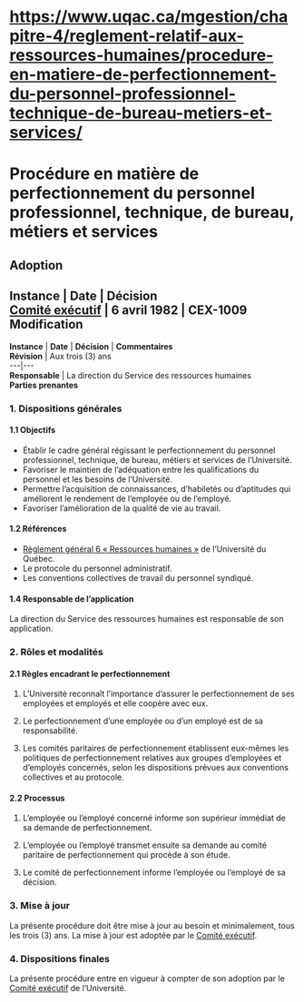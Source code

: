 # https://www.uqac.ca/mgestion/chapitre-4/reglement-relatif-aux-ressources-humaines/procedure-en-matiere-de-perfectionnement-du-personnel-professionnel-technique-de-bureau-metiers-et-services/

# Procédure en matière de perfectionnement du personnel professionnel, technique, de bureau, métiers et services
**Adoption**  
---  
**Instance** | **Date** | **Décision**  
[Comité exécutif](https://www.uqac.ca/mgestion/chapitre-4/reglement-relatif-aux-ressources-humaines/procedure-en-matiere-de-perfectionnement-du-personnel-professionnel-technique-de-bureau-metiers-et-services/<https:/www.uqac.ca/mgestion/lexique/comite-executif/>) | 6 avril 1982 | CEX-1009  
**Modification**  
---  
**Instance** | **Date** | **Décision** | **Commentaires**  
**Révision** | Aux trois (3) ans  
---|---  
**Responsable** | La direction du Service des ressources humaines  
**Parties prenantes**  
### 1. Dispositions générales
#### 1.1 Objectifs
  * Établir le cadre général régissant le perfectionnement du personnel professionnel, technique, de bureau, métiers et services de l’Université.
  * Favoriser le maintien de l’adéquation entre les qualifications du personnel et les besoins de l’Université.
  * Permettre l’acquisition de connaissances, d’habiletés ou d’aptitudes qui améliorent le rendement de l’employée ou de l’employé.
  * Favoriser l’amélioration de la qualité de vie au travail.


#### 1.2 Références
  * [Règlement général 6 « Ressources humaines »](https://www.uqac.ca/mgestion/chapitre-4/reglement-relatif-aux-ressources-humaines/procedure-en-matiere-de-perfectionnement-du-personnel-professionnel-technique-de-bureau-metiers-et-services/<https:/reseau.uquebec.ca/fr/system/files/documents/Secretariat_general/reglements_generaux/regle_6_24_novembre_2018.pdf>) de l’Université du Québec.
  * Le protocole du personnel administratif.
  * Les conventions collectives de travail du personnel syndiqué.


#### 1.4 Responsable de l’application
La direction du Service des ressources humaines est responsable de son application.
### 2. Rôles et modalités
#### 2.1 Règles encadrant le perfectionnement
  1. L’Université reconnaît l’importance d’assurer le perfectionnement de ses employées et employés et elle coopère avec eux.


  1. Le perfectionnement d’une employée ou d’un employé est de sa responsabilité.


  1. Les comités paritaires de perfectionnement établissent eux-mêmes les politiques de perfectionnement relatives aux groupes d’employées et d’employés concernés, selon les dispositions prévues aux conventions collectives et au protocole.


#### 2.2 Processus
  1. L’employée ou l’employé concerné informe son supérieur immédiat de sa demande de perfectionnement.


  1. L’employée ou l’employé transmet ensuite sa demande au comité paritaire de perfectionnement qui procède à son étude.


  1. Le comité de perfectionnement informe l’employée ou l’employé de sa décision.


### 3. Mise à jour
La présente procédure doit être mise à jour au besoin et minimalement, tous les trois (3) ans. La mise à jour est adoptée par le [Comité exécutif](https://www.uqac.ca/mgestion/chapitre-4/reglement-relatif-aux-ressources-humaines/procedure-en-matiere-de-perfectionnement-du-personnel-professionnel-technique-de-bureau-metiers-et-services/<https:/www.uqac.ca/mgestion/lexique/comite-executif/>).
### 4. Dispositions finales
La présente procédure entre en vigueur à compter de son adoption par le [Comité exécutif](https://www.uqac.ca/mgestion/chapitre-4/reglement-relatif-aux-ressources-humaines/procedure-en-matiere-de-perfectionnement-du-personnel-professionnel-technique-de-bureau-metiers-et-services/<https:/www.uqac.ca/mgestion/lexique/comite-executif/>) de l’Université.
